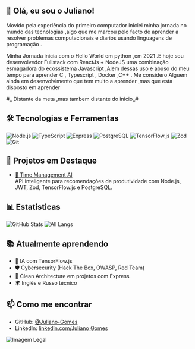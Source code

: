 ## 👋 Olá, eu sou o Juliano!

Movido pela experiência do primeiro computador iniciei minha jornada no mundo das tecnologias ,algo que me marcou pelo facto de aprender a resolver problemas computacionais e diarios usando linguagens de programação .

Minha Jornada inicia com o Hello World em python ,em 2021 .E hoje sou desenvolvedor Fullstack com ReactJs + NodeJS uma combinação esmagadora do ecossistema Javascript ,Alem dessas uso e abuso do meu tempo para aprender C , Typescript , Docker ,C++ . Me considero Alguem ainda em desenvolvimento que tem muito a aprender ,mas que esta disposto em aprender

#_ Distante da meta ,mas tambem distante do inicio_#

## 🛠️ Tecnologias e Ferramentas

![Node.js](https://img.shields.io/badge/-Node.js-333?style=flat&logo=node.js)
![TypeScript](https://img.shields.io/badge/-TypeScript-333?style=flat&logo=typescript)
![Express](https://img.shields.io/badge/-Express-333?style=flat&logo=express)
![PostgreSQL](https://img.shields.io/badge/-PostgreSQL-333?style=flat&logo=postgresql)
![TensorFlow.js](https://img.shields.io/badge/-TensorFlow.js-333?style=flat&logo=tensorflow)
![Zod](https://img.shields.io/badge/-Zod-333?style=flat&logo=data:image/svg+xml;base64,...) 
![Git](https://img.shields.io/badge/-Git-333?style=flat&logo=git)

## 🚀 Projetos em Destaque

- [🧠 Time Management AI](https://github.com/Juliano-Gomes/Time-manegiment-AI-project)  
  API inteligente para recomendações de produtividade com Node.js, JWT, Zod, TensorFlow.js e PostgreSQL.


## 📊 Estatísticas

![GitHub Stats](https://github-readme-stats.vercel.app/api?username=Juliano-Gomes&show_icons=true&theme=github_dark)
![All Langs](https://github-readme-stats.vercel.app/api/top-langs/?username=Juliano-Gomes&layout=compact&theme=github_dark&langs_count=100)



## 📚 Atualmente aprendendo

- 🧠 IA com TensorFlow.js
- 🛡️ Cybersecurity (Hack The Box, OWASP, Red Team)
- 🔧 Clean Architecture em projetos com Express
- 🌍 Inglês e Russo técnico

## 📫 Como me encontrar

- GitHub: [@Juliano-Gomes](https://github.com/Juliano-Gomes)
- LinkedIn: [linkedin.com/Juliano Gomes](https://www.linkedin.com/in/juliano-gomes-228a75302?utm_source=share&utm_campaign=share_via&utm_content=profile&utm_medium=android_app)


![Imagem Legal](https://images.unsplash.com/photo-1528716321680-815a8cdb8cbe?q=100&w=470&auto=format&fit=crop&ixlib=rb-4.1.0&ixid=M3wxMjA3fDB8MHxwaG90by1wYWdlfHx8fGVufDB8fHx8fA%3D%3D)
